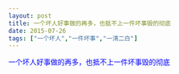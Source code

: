 ```yaml
---
layout: post
title: 一个坏人好事做的再多，也抵不上一件坏事毁的彻底
date: 2015-07-26
tags: ["一个坏人","一件坏事","一清二白"]
---
```


<!-- build time:Sat Jun 23 2018 12:05:15 GMT+0800 (中国标准时间) -->

<span style="color:#00f">一个坏人好事做的再多，也抵不上一件坏事毁的彻底</span>
<!-- rebuild by neat -->